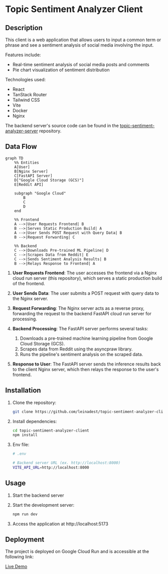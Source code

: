 # Topic Sentiment Analyzer Client

## Description

This client is a web application that allows users to input a common term or phrase and see a sentiment analysis of social media involving the input.

Features include:

- Real-time sentiment analysis of social media posts and comments
- Pie chart visualization of sentiment distribution

Technologies used:

- React
- TanStack Router
- Tailwind CSS
- Vite
- Docker
- Nginx

The backend server's source code can be found in the [topic-sentiment-analyzer-server](https://github.com/leinadest/topic-sentiment-analyzer-server) repository.

## Data Flow

```mermaid
graph TD
    %% Entities
    A[User]
    B[Nginx Server]
    C[FastAPI Server]
    D["Google Cloud Storage (GCS)"]
    E[Reddit API]

    subgraph "Google Cloud"
        B
        C
        D
    end

    %% Frontend
    A -->|User Requests Frontend| B
    B -->|Serves Static Production Build| A
    A -->|User Sends POST Request with Query Data| B
    B -->|Request Forwarding| C

    %% Backend
    C -->|Downloads Pre-trained ML Pipeline| D
    C -->|Scrapes Data from Reddit| E
    C -->|Sends Sentiment Analysis Results| B
    B -->|Relays Response to Frontend| A
```

1. **User Requests Frontend**: The user accesses the frontend via a Nginx cloud run server (this repository), which serves a static production build of the frontend.

2. **User Sends Data**: The user submits a POST request with query data to the Nginx server.

3. **Request Forwarding**: The Nginx server acts as a reverse proxy, forwarding the request to the backend FastAPI cloud run server for processing.

4. **Backend Processing**: The FastAPI server performs several tasks:

   1. Downloads a pre-trained machine learning pipeline from Google Cloud Storage (GCS).
   2. Scrapes data from Reddit using the asyncpraw library.
   3. Runs the pipeline's sentiment analysis on the scraped data.

5. **Response to User**: The FastAPI server sends the inference results back to the client Nginx server, which then relays the response to the user's frontend.

## Installation

1. Clone the repository:

   ```bash
   git clone https://github.com/leinadest/topic-sentiment-analyzer-client.git
   ```

2. Install dependencies:

   ```bash
   cd topic-sentiment-analyzer-client
   npm install
   ```

3. Env file:

   ```bash
   # .env

   # Backend server URL (ex. http://localhost:8000)
   VITE_API_URL=http://localhost:8000
   ```

## Usage

1. Start the backend server

2. Start the development server:

   ```bash
   npm run dev
   ```

3. Access the application at http://localhost:5173

## Deployment

The project is deployed on Google Cloud Run and is accessible at the following link:

[Live Demo](https://topic-sentiment-analyzer-client-148621174923.us-central1.run.app/)
